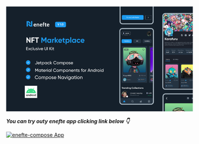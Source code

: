 ![](media/enefte_cover.png)


***You can try outy enefte app clicking link below 👇***

[![enefte-compose App](https://img.shields.io/badge/enefte-APK-green)]()

